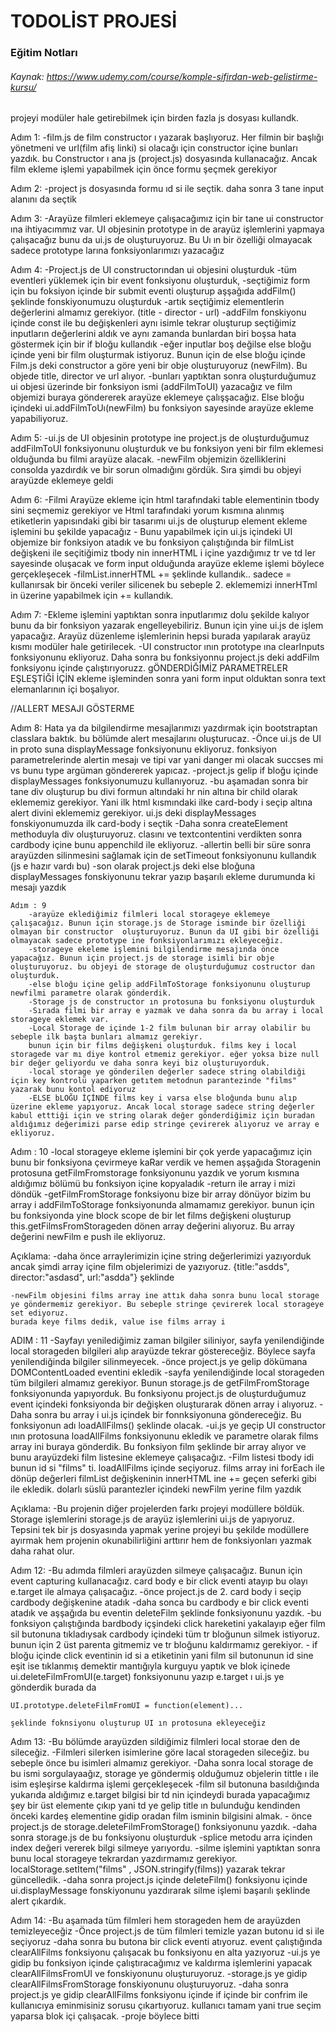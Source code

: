 
# TODOLİST PROJESİ

 ### Eğitim Notları

###### Kaynak: https://www.udemy.com/course/komple-sifirdan-web-gelistirme-kursu/

projeyi modüler hale getirebilmek için birden fazla js dosyası kullandk.

Adım 1: 
    -film.js de film constructor ı yazarak başlıyoruz. Her filmin bir başlığı yönetmeni ve url(film afiş linki) si olacağı için constructor içine bunları yazdık. bu Constructor ı ana js (project.js) dosyasında kullanacağız. Ancak film ekleme işlemi yapabilmek için önce formu şeçmek gerekiyor

Adım 2: 
    -project js dosyasında formu ıd si ile seçtik. daha sonra 3 tane input alanını da seçtik

Adım 3: 
    -Arayüze filmleri eklemeye çalışacağımız için bir tane ui constructor ına ihtiyacımmız var. UI objesinin prototype in de arayüz işlemlerini yapmaya çalışacağız  bunu da ui.js de oluşturuyoruz. Bu Uı ın bir özelliği olmayacak sadece prototype larına fonksiyonlarımızı yazacağız

Adım 4: 
    -Project.js de UI constructorından ui objesini oluşturduk 
    -tüm eventleri yüklemek için bir event fonksiyonu oluşturduk,
    -seçtiğimiz form için bu foksiyon içinde bir submit eventi oluşturup aşşağıda addFilm() şeklinde fonskiyonumuzu oluşturduk
    -artık seçtiğimiz elementlerin değerlerini almamız gerekiyor. (title - director - url)
    -addFilm fonskiyonu içinde const ile bu değişkenleri aynı isimle tekrar oluşturup seçtiğimiz inputların değerlerini aldık ve aynı zamanda bunlardan biri boşsa hata göstermek için bir if bloğu kullandık
    -eğer inputlar boş değilse else bloğu içinde yeni bir film oluşturmak istiyoruz. Bunun için de else bloğu içinde Film.js deki constructor a göre yeni bir obje oluşturuyoruz (newFilm). Bu objede title, director ve url alıyor.
    -bunları yaptıktan sonra oluşturduğumuz ui objesi üzerinde bir fonksiyon ismi (addFilmToUI) yazacağız ve film objemizi buraya göndererek arayüze eklemeye çalışşacağız. Else bloğu içindeki ui.addFilmToUı(newFilm) bu fonksiyon sayesinde arayüze ekleme yapabiliyoruz.

Adım 5: 
    -ui.js de UI objesinin prototype ine project.js de oluşturduğumuz addFilmToUI fonksiyonunu oluşturduk ve bu fonksiyon yeni bir film eklemesi olduğunda bu filmi arayüze alacak. 
    -newFilm objemizin özelliklerini consolda yazdırdık ve bir sorun olmadığını gördük. Sıra şimdi bu objeyi arayüzde eklemeye geldi

Adım 6:
    -Filmi Arayüze ekleme için html tarafındaki table elementinin tbody sini seçmemiz gerekiyor ve Html tarafındaki yorum kısmına alınmış etiketlerin yapısındaki gibi bir tasarımı ui.js de oluşturup element ekleme işlemini bu şekilde yapacağız
    - Bunu yapabilmek için ui.js içindeki UI objemize bir fonksiyon atadık ve bu fonksiyon çalıştığında bir filmList değişkeni ile seçitiğimiz tbody nin  innerHTML i içine yazdığımız tr ve td ler sayesinde oluşacak ve form input olduğunda arayüze ekleme işlemi böylece gerçekleşecek
    -filmList.innerHTML += şeklinde kullandık.. sadece = kullanırsak bir önceki veriler silicenek bu sebeple 2. eklememizi innerHTml in üzerine yapabilmek için += kullandık.


Adım 7: 
    -Ekleme işlemini yaptıktan sonra inputlarımız dolu şekilde kalıyor bunu da bir fonksiyon yazarak engelleyebiliriz. Bunun için yine ui.js de işlem yapacağız. Arayüz düzenleme işlemlerinin hepsi burada yapılarak arayüz kısmı modüler hale getirilecek.
    -UI constructor ının prototype ına clearInputs fonksiyonunu ekliyoruz. Daha sonra bu fonksiyonnu project.js deki addFilm fonksiyonu içinde çalıştırıyoruzz. gÖNDERDİĞİMİZ PARAMETRELER EŞLEŞTİĞİ İÇİN ekleme işleminden sonra yani form input olduktan sonra text elemanlarının içi boşalıyor.


//ALLERT MESAJI GÖSTERME

Adım 8: 
    Hata ya da bilgilendirme mesajlarımızı yazdırmak için bootstraptan classlara baktık. bu bölümde alert mesajlarını oluşturucaz.
    -Önce ui.js de UI in proto suna displayMessage fonksiyonunu ekliyoruz. fonksiyon parametrelerinde alertin mesajı ve tipi var yani danger mi olacak succses mi vs bunu type argüman göndererek yapıcaz.
    -project.js gelip if bloğu içinde displayMessages fonksiyonumuzu kullanıyoruz.
    -bu aşamadan sonra bir tane div oluşturup bu divi formun altındaki hr nin altına bir child olarak eklememiz gerekiyor. Yani ilk html kısmındaki ilke card-body i seçip altına alert divini eklememiz gerekiyor.
    ui.js deki displayMessages fonskiyonumuzda ilk card-body i seçtik
    -Daha sonra createElement methoduyla div oluşturuyoruz. clasını ve textcontentini verdikten sonra cardbody içine bunu appenchild ile ekliyoruz.
    -allertin belli bir süre sonra arayüzden silinmesini sağlamak için de setTimeout fonksiyonunu kullandık (js e hazır vardı bu)
    -son olarak project.js deki else bloğuna displayMessages fonskiyonunu tekrar yazıp başarılı ekleme durumunda ki mesajı yazdık

    Adım : 9
        -arayüze eklediğimiz filmleri local storageye eklemeye çalışacağız. Bunun için storage.js de Storage isminde bir özelliği olmayan bir constructor  oluşturuyoruz. Bunun da UI gibi bir özelliği olmayacak sadece prototype ine fonksiyonlarımızı ekleyeceğiz.
        -storageye ekeleme işlemini bilgilendirme mesajında önce yapacağız. Bunun için project.js de storage isimli bir obje oluşturuyoruz. bu objeyi de storage de oluşturduğumuz costructor dan oluşturduk.
        -else bloğu içine gelip addFilmToStorage fonksiyonunu oluşturup newfilmi parametre olarak gönderdik.
        -Storage js de constructor ın protosuna bu fonksiyonu oluşturduk
        -Sırada filmi bir array e yazmak ve daha sonra da bu array i local storageye eklemek var.
        -Local Storage de içinde 1-2 film bulunan bir array olabilir bu sebeple ilk başta bunları almamız gerekiyr.
        bunun için bir films değişkeni oluşturduk. films key i local storagede var mı diye kontrol etmemiz gerekiyor. eğer yoksa bize null bir değer geliyordu ve daha sonra keyi biz oluşturuyorduk.
        -local storage ye gönderilen değerler sadece string olabildiği için key kontrolü yaparken getıtem metodnun parantezinde "films" yazarak bunu kontol ediyoruz
        -ELSE bLOĞU İÇİNDE films key i varsa else bloğunda bunu alıp üzerine ekleme yapıyoruz. Ancak local storage sadece string değerler kabul etttiği için ve string olarak değer gönderdiğimiz için buradan aldığımız değerimizi parse edip stringe çevirerek alıyoruz ve array e ekliyoruz.

Adım : 10
    -local storageye ekleme işlemini bir çok yerde yapacağımız için bunu bir fonksiyona çevirmeye kaRar verdik ve hemen aşşağıda Storagenin protosuna getFilmFromstorage fonksiyonunu yazdık ve yorum kısmına aldığımız bölümü bu fonksiyon içine kopyaladık
    -return ile array i mizi döndük
    -getFilmFromStorage fonksiyonu bize bir array dönüyor bizim bu array i addFilmToStorage fonksiyonunda almamamız gerekiyor. bunun için bu fonksiyonda yine block scope de bir let films değişkeni oluşturup this.getFilmsFromStorageden dönen array değerini alıyoruz. Bu array değerini newFilm e push ile ekliyoruz.

Açıklama:
-daha önce arraylerimizin içine string değerlerimizi yazıyorduk ancak şimdi array içine film objelerimizi de yazıyoruz.
{title:"asdds", director:"asdasd", url:"asdda"} şeklinde
    
    -newFilm objesini films array ine attık daha sonra bunu local storage ye göndermemiz gerekiyor. Bu sebeple stringe çevirerek local storageye set ediyoruz.
    burada keye films dedik, value ise films array i 

           
ADIM : 11
    -Sayfayı yenilediğimiz zaman bilgiler siliniyor, sayfa yenilendiğinde local storageden bilgileri alıp arayüzde tekrar göstereceğiz. Böylece sayfa yenilendiğinda bilgiler silinmeyecek.
    -önce project.js ye gelip dökümana DOMContentLoaded eventini ekledik
    -sayfa yenilendiğinde local storageden tüm bilgileri almamız gerekiyor. Bunun storage.js de getFilmFromStorage fonksiyonunda yapıyorduk. Bu fonksiyonu project.js de oluşturduğumuz event içindeki fonksiyonda bir değişken oluşturarak dönen array i alıyoruz.
    -Daha sonra bu array i ui.js içindek bir fonnksiyonuna göndereceğiz. Bu fonksiyonun adı loadAllFilms() şeklinde olacak.
    -ui.js ye geçip UI constructor ının protosuna loadAllFilms fonksiyonunu ekledik ve parametre olarak films array ini buraya gönderdik. Bu fonksiyon film şeklinde bir array alıyor ve bunu arayüzdeki film listesine eklemeye çalışacağız. 
    -Film listesi tbody idi bunun id si "films" ti. loadAllFilms içinde seçiyoruz. films array ini forEach ile dönüp değerleri filmList değişkeninin innerHTML ine += geçen seferki gibi ile ekledik. dolarlı süslü parantezler içindeki
    newFilm yerine film yazdık 

Açıklama: 
    -Bu projenin diğer projelerden farkı projeyi modüllere böldük. Storage işlemlerini storage.js de 
    arayüz işlemlerini ui.js de yapıyoruz. Tepsini tek bir js dosyasında yapmak yerine projeyi bu şekilde modüllere ayırmak hem projenin okunabilirliğini arttırır hem de fonksiyonları yazmak daha rahat olur.

Adım 12: 
    -Bu adımda filmleri arayüzden silmeye çalışacağız. Bunun için event capturing kullanacağız. card body e bir click eventi atayıp bu olayı e.target ile almaya çalışacağız.
    -önce project.js de 2. card body i seçip cardbody değişkenine atadık
    -daha sonca bu cardbody e bir click eventi atadık ve aşşağıda bu eventin deleteFilm şeklinde fonksiyonunu yazdık.
    -bu fonksiyon çalıştığında bardbody içşindeki click hareketini yakalayıp eğer film sil butonuna tıkladıysak cardbody içindeki tüm tr bloğunun silmek istiyoruz. bunun için 2 üst parenta gitmemiz ve tr bloğunu kaldırmamız gerekiyor.
    - if bloğu içinde click eventinin id si a etiketinin yani film sil butonunun id sine eşit ise tıklanmış demektir mantığıyla kurguyu yaptık ve blok içinede  ui.deleteFilmFromUI(e.target) fonksiyonunu yazıp e.target ı ui.js ye gönderdik burada da  
    
    UI.prototype.deleteFilmFromUI = function(element)...
    
    şeklinde foknsiyonu oluşturup UI ın protosuna ekleyeceğiz
    

Adım 13: 
    -Bu bölümde arayüzden sildiğimiz filmleri local storae den de sileceğiz.
    -Filmleri silerken isimlerine göre lacal storageden sileceğiz. bu sebeple önce bu isimleri almamız gerekiyor. 
    -Daha sonra local storage de bu ismi sorgulayaağız, storage ye göndermiş olduğumuz objelerin tittle ı ile isim eşleşirse kaldırma işlemi gerçekleşecek 
    -film sil butonuna basıldığında yukarıda aldığımız e.target bilgisi bir td nin içindeydi burada yapacağımız şey bir üst elemente çıkıp yani td ye gelip title ın bulunduğu kendinden önceki kardeş elementine gidip oradan film isminin bilgisini almak.
    - önce project.js de storage.deleteFilmFromStorage() fonksiyonunu yazdık.
    -daha sonra storage.js de bu fonksiyonu oluşturduk
    -splice metodu arra içinden index değeri vererek bilgi silmeye yarıyordu.
    -silme işlemini yaptıktan sonra bunu local storageye tekrardan yazdırmamız gerekiyor.  localStorage.setItem("films" , JSON.stringify(films)) yazarak tekrar güncelledik.
    -daha sonra project.js içinde deleteFilm() fonksiyonu içinde ui.displayMessage fonskiyonunu yazdırarak silme işlemi başarılı şeklinde alert çıkardık.

Adım 14: 
    -Bu aşamada tüm filmleri hem storageden hem de arayüzden temizleyeceğiz
    -Önce project.js de tüm filmleri temizle yazan butonu id si ile seçiyoruz
    -daha sonra bu butona bir click eventi atıyoruz. event çalıştığında clearAllFilms fonksiyonu çalışacak bu fonksiyonu en alta yazıyoruz
    -ui.js ye gidip bu fonksiyon içinde çalıştıracağımız ve kaldırma işlemlerini yapacak clearAllFilmsFromUI ve fonskiyonunu oluşturuyoruz.
    -storage.js ye gidip clearAllFilmsFromStorage fonskiyonunu oluşturuyoruz.
    -daha sonra project.js ye gidip clearAllFilms fonksiyonu içinde if içinde bir confrim ile kullanıcıya eminmisiniz sorusu çıkartıyoruz. kullanıcı tamam yani true seçim yaparsa blok içi çalışacak. 
    -proje böylece bitti

